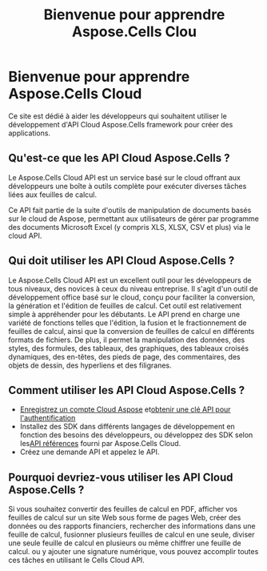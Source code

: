 ﻿---
title: Bienvenue pour apprendre Aspose.Cells Clou
type: docs
url: /fr/learn-aspose-cells-cloud
description: Bienvenue pour apprendre Aspose.Cells Cloud
weight: 10
---
# Bienvenue pour apprendre Aspose.Cells Cloud

Ce site est dédié à aider les développeurs qui souhaitent utiliser le développement d'API Cloud Aspose.Cells framework pour créer des applications.

## Qu'est-ce que les API Cloud Aspose.Cells ?

 Le Aspose.Cells Cloud API est un service basé sur le cloud offrant aux développeurs une boîte à outils complète pour exécuter diverses tâches liées aux feuilles de calcul.

Ce API fait partie de la suite d'outils de manipulation de documents basés sur le cloud de Aspose, permettant aux utilisateurs de gérer par programme des documents Microsoft Excel (y compris XLS, XLSX, CSV et plus) via le cloud API.

## Qui doit utiliser les API Cloud Aspose.Cells ?

Le Aspose.Cells Cloud API est un excellent outil pour les développeurs de tous niveaux, des novices à ceux du niveau entreprise. Il s'agit d'un outil de développement office basé sur le cloud, conçu pour faciliter la conversion, la génération et l'édition de feuilles de calcul. Cet outil est relativement simple à appréhender pour les débutants. Le API prend en charge une variété de fonctions telles que l'édition, la fusion et le fractionnement de feuilles de calcul, ainsi que la conversion de feuilles de calcul en différents formats de fichiers. De plus, il permet la manipulation des données, des styles, des formules, des tableaux, des graphiques, des tableaux croisés dynamiques, des en-têtes, des pieds de page, des commentaires, des objets de dessin, des hyperliens et des filigranes.


## Comment utiliser les API Cloud Aspose.Cells ?

- [Enregistrez un compte Cloud Aspose](https://id.containerize.com/signup) et[obtenir une clé API pour l'authentification](https://dashboard.aspose.cloud/applications)
- Installez des SDK dans différents langages de développement en fonction des besoins des développeurs, ou développez des SDK selon les[API références](https://reference.aspose.cloud/cells/) fourni par Aspose.Cells Cloud.
- Créez une demande API et appelez le API.


## Pourquoi devriez-vous utiliser les API Cloud Aspose.Cells ?

Si vous souhaitez convertir des feuilles de calcul en PDF, afficher vos feuilles de calcul sur un site Web sous forme de pages Web, créer des données ou des rapports financiers, rechercher des informations dans une feuille de calcul, fusionner plusieurs feuilles de calcul en une seule, diviser une seule feuille de calcul en plusieurs ou même chiffrer une feuille de calcul. ou y ajouter une signature numérique, vous pouvez accomplir toutes ces tâches en utilisant le Cells Cloud API.


